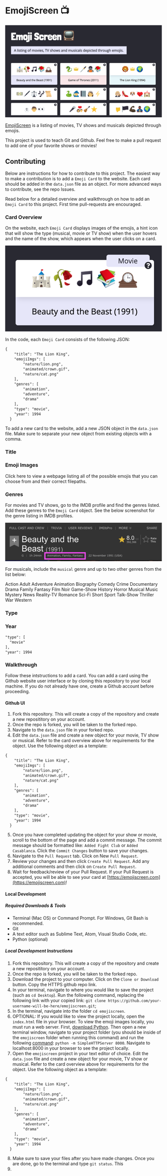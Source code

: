 # EmojiScreen 📺

![Screenshot of Emojiscreen homepage](readme/emoji-screen.png)

[EmojiScreen](https://emojiscreen.com) is a listing of movies, TV shows and musicals depicted through emojis. 

This project is used to teach Git and Github. Feel free to make a pull request to add one of your favorite shows or movies!

## Contributing

Below are instructions for how to contribute to this project. The easiest way to make a contribution is to add a `Emoji Card` to the website. Each card should be added in the `data.json` file as an object. For more advanced ways to contribute, see the repo Issues. 

Read below for a detailed overview and walkthrough on how to add an `Emoji Card` to this project. First time pull-requests are encouraged.

### Card Overview

On the website, each `Emoji Card` displays images of the emojis, a hint icon that will show the type (musical, movie or TV show) when the user hovers and the name of the show, which appears when the user clicks on a card. 

![Screenshot of Beauty and the Beast Emoji Card](readme/emoji-card.png)

In the code, each `Emoji Card` consists of the following JSON:

``` 
{
    "title": "The Lion King",
    "emojiImgs": [
        "nature/lion.png",
        "animated/crown.gif",
        "nature/cat.png"
    ],
    "genres": [
        "animation",
        "adventure",
        "drama"
    ],
    "type": "movie",
    "year": 1994
  }
```

To add a new card to the website, add a new JSON object in the `data.json` file. Make sure to separate your new object from existing objects with a comma.

### Title

### Emoji Images

Click here to view a webpage listing all of the possible emojis that you can choose from and their correct filepaths. 



  <!-- "emojiImgs": [
      "nature/lion.png",
      "animated/crown.gif",
      "nature/globe-showing-europe-africa.png"
    ],
    "genres": [
      "animation",
      "adventure",
      "drama"
    ], -->

### Genres

For movies and TV shows, go to the IMDB profile and find the genres listed. Add these genres to the `Emoji Card` object. See the below screenshot for the genre listing in IMDB profiles.

![Screenshot of the Beauty and the Beast IDMB profile with the genres circled](readme/imdb-screenshot.png)

For musicals, include the `musical` genre and up to two other genres from the list below: 

Action
Adult
Adventure 
Animation
Biography
Comedy
Crime
Documentary
Drama
Family
Fantasy
Film Noir
Game-Show
History
Horror
Musical
Music
Mystery
News
Reality-TV
Romance
Sci-Fi
Short
Sport
Talk-Show
Thriller
War
Western

### Type

### Year

    "type": [
      "movie"
    ],
    "year": 1994

### Walkthrough

Follow these intstructions to add a card. You can add a card using the Github website user interface or by cloning this repository to your local machine. If you do not already have one, create a Github account before proceeding.

#### Github UI
1. Fork this repository. This will create a copy of the repository and create a new reposititory on your account.
2. Once the repo is forked, you will be taken to the forked repo. 
3. Navigate to the `data.json` file in your forked repo.
4. Edit the `data.json` file and create a new object for your movie, TV show or musical. Refer to the card overview above for requirements for the object. Use the following object as a template:

``` 
{
    "title": "The Lion King",
    "emojiImgs": [
        "nature/lion.png",
        "animated/crown.gif",
        "nature/cat.png"
    ],
    "genres": [
        "animation",
        "adventure",
        "drama"
    ],
    "type": "movie",
    "year": 1994
  }
```

5. Once you have completed updating the object for your show or movie, scroll to the bottom of the page and add a commit message. The commit message should be formatted like: `Added Fight Club` or `Added Casablanca`. Click the `Commit Changes` button to save your changes.
6. Navigate to the `Pull Request` tab. Click on New `Pull Request`.
7. Review your changes and then click `Create Pull Request`. Add any additional comments and then click on `Create Pull Request`.
8. Wait for feedback/review of your Pull Request. If your Pull Request is accepted, you will be able to see your card at [https://emojiscreen.com](https://emojiscreen.com)!

#### Local Development

##### Required Downloads & Tools
* Terminal (Mac OS) or Command Prompt. For Windows, Git Bash is recommended.
* Git 
* A text editor such as Sublime Text, Atom, Visual Studio Code, etc.
* Python (optional)

##### Local Development Instructions

1. Fork this repository. This will create a copy of the repository and create a new reposititory on your account.
2. Once the repo is forked, you will be taken to the forked repo. 
3. Download the project to your computer. Click on the `Clone or Download` button. Copy the HTTPS github repo link.
4. In your terminal, navigate to where you would like to save the project (such as `cd Desktop`). Run the following command, replacing the following link with your copied link: `git clone https://github.com/your-username-will-be-here/emojiscreen.git`;
5. In the terminal, navigate into the folder `cd emojiscreen`. 
6. OPTIONAL: If you would like to view the project locally, open the `index.html` file in your browser.  To view the emoji images locally, you must run a web server. First, [download Python](https://www.python.org/downloads/). Then open a new terminal window, navigate to your project folder (you should be inside of the `emojiscreen` folder when running this command) and run the following [command](https://docs.python.org/2/library/simplehttpserver.html): `python -m SimpleHTTPServer 8000`. Navigate to localhost:8000 in your browser to see the project locally.
7. Open the `emojiscreen` project in your text editor of choice. Edit the `data.json` file and create a new object for your movie, TV show or musical. Refer to the card overview above for requirements for the object. Use the following object as a template:

``` 
{
    "title": "The Lion King",
    "emojiImgs": [
        "nature/lion.png",
        "animated/crown.gif",
        "nature/cat.png"
    ],
    "genres": [
        "animation",
        "adventure",
        "drama"
    ],
    "type": "movie",
    "year": 1994
  }
```
8. Make sure to save your files after you have made changes. Once you are done, go to the terminal and type `git status`. This 
9. 

